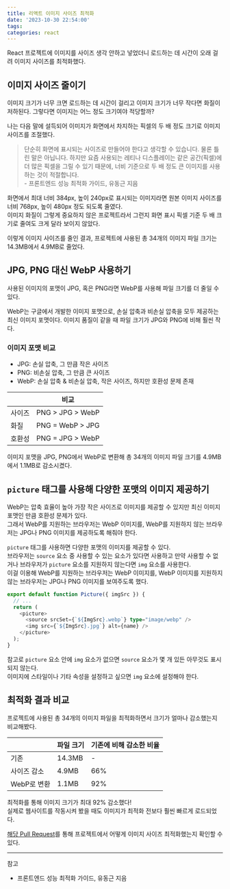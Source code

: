 ```yaml
---
title: 리액트 이미지 사이즈 최적화
date: '2023-10-30 22:54:00'
tags:
categories: react
---
```


React 프로젝트에 이미지를 사이즈 생각 안하고 넣었더니 로드하는 데 시간이 오래 걸려 이미지 사이즈를 최적화했다.

## 이미지 사이즈 줄이기

이미지 크기가 너무 크면 로드하는 데 시간이 걸리고 이미지 크기가 너무 작다면 화질이 저하된다.
그렇다면 이미지는 어느 정도 크기여야 적당할까?

나는 다음 말에 설득되어 이미지가 화면에서 차지하는 픽셀의 두 배 정도 크기로 이미지 사이즈를 조절했다.

> 단순히 화면에 표시되는 사이즈로 만들어야 한다고 생각할 수 있습니다. 물론 틀린 말은 아닙니다. 하지만 요즘 사용되는 레티나 디스플레이는 같은 공간(픽셀)에 더 많은 픽셀을 그릴 수 있기 때문에, 너비 기준으로 두 배 정도 큰 이미지를 사용하는 것이 적절합니다.  
> \- 프론트엔드 성능 최적화 가이드, 유동근 지음

화면에서 최대 너비 384px, 높이 240px로 표시되는 이미지라면 원본 이미지 사이즈를 너비 768px, 높이 480px 정도 되도록 줄였다.  
이미지 화질이 그렇게 중요하지 않은 프로젝트라서 그런지 화면 표시 픽셀 기준 두 배 크기로 줄여도 크게 달라 보이지 않았다.

이렇게 이미지 사이즈를 줄인 결과, 프로젝트에 사용된 총 34개의 이미지 파일 크기는 14.3MB에서 4.9MB로 줄었다.

## JPG, PNG 대신 WebP 사용하기

사용된 이미지의 포맷이 JPG, 혹은 PNG라면 WebP를 사용해 파일 크기를 더 줄일 수 있다.

WebP는 구글에서 개발한 이미지 포맷으로, 손실 압축과 비손실 압축을 모두 제공하는 최신 이미지 포맷이다.
이미지 품질이 같을 때 파일 크기가 JPG와 PNG에 비해 훨씬 작다.

### 이미지 포맷 비교

- JPG: 손실 압축, 그 만큼 작은 사이즈
- PNG: 비손실 압축, 그 만큼 큰 사이즈
- WebP: 손실 압축 & 비손실 압축, 작은 사이즈, 하지만 호환성 문제 존재

|        | 비교             |
| ------ | ---------------- |
| 사이즈 | PNG > JPG > WebP |
| 화질   | PNG = WebP > JPG |
| 호환성 | PNG = JPG > WebP |

이미지 포맷을 JPG, PNG에서 WebP로 변환해 총 34개의 이미지 파일 크기를 4.9MB에서 1.1MB로 감소시켰다.

## `picture` 태그를 사용해 다양한 포맷의 이미지 제공하기

WebP는 압축 효율이 높아 가장 작은 사이즈로 이미지를 제공할 수 있지만 최신 이미지 포맷인 만큼 호환성 문제가 있다.  
그래서 WebP를 지원하는 브라우저는 WebP 이미지를, WebP를 지원하지 않는 브라우저는 JPG나 PNG 이미지를 제공하도록 해줘야 한다.

`picture` 태그를 사용하면 다양한 포맷의 이미지를 제공할 수 있다.  
브라우저는 `source` 요소 중 사용할 수 있는 요소가 있다면 사용하고 만약 사용할 수 없거나 브라우저가 `picture` 요소를 지원하지 않는다면 `img` 요소를 사용한다.  
이걸 이용해 WebP를 지원하는 브라우저는 WebP 이미지를, WebP 이미지를 지원하지 않는 브라우저는 JPG나 PNG 이미지를 보여주도록 했다.

```ts
export default function Picture({ imgSrc }) {
  // ...
  return (
    <picture>
      <source srcSet={`${ImgSrc}.webp`} type="image/webp" />
      <img src={`${ImgSrc}.jpg`} alt={name} />
    </picture>
  );
}
```

참고로 `picture` 요소 안에 `img` 요소가 없으면 `source` 요소가 몇 개 있든 아무것도 표시되지 않는다.  
이미지에 스타일이나 기타 속성을 설정하고 싶으면 `img` 요소에 설정해야 한다.

## 최적화 결과 비교

프로젝트에 사용된 총 34개의 이미지 파일을 최적화하면서 크기가 얼마나 감소했는지 비교해봤다.

|             | 파일 크기 | 기존에 비해 감소한 비율 |
| ----------- | --------- | ----------------------- |
| 기존        | 14.3MB    | -                       |
| 사이즈 감소 | 4.9MB     | 66%                     |
| WebP로 변환 | 1.1MB     | 92%                     |

최적화를 통해 이미지 크기가 최대 92% 감소했다!  
실제로 웹사이트를 작동시켜 봤을 때도 이미지가 최적화 전보다 훨씬 빠르게 로드되었다.

[해당 Pull Request](https://github.com/heony704/prove-your-cat-love/pull/4)를 통해 프로젝트에서 어떻게 이미지 사이즈 최적화했는지 확인할 수 있다.

---

참고

- 프론트엔드 성능 최적화 가이드, 유동근 지음

```toc

```
